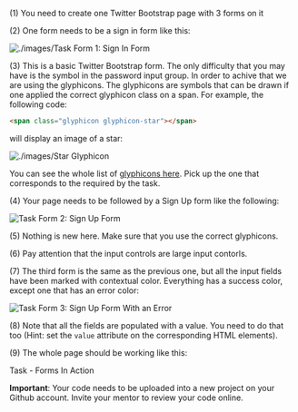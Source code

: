 (1) You need to create one Twitter Bootstrap page with 3 forms on it

(2) One form needs to be a sign in form like this:

![./images/Task Form 1: Sign In Form](./images/task-sign-in-form.jpg)

(3) This is a basic Twitter Bootstrap form. The only difficulty that you may have is the symbol in the password input group. In order to achive that we are using the glyphicons. 
The glyphicons are symbols that can be drawn if one applied the correct glyphicon class on a span. For example, the following code:

``` html
<span class="glyphicon glyphicon-star"></span>
```
    
will display an image of a star:

![./images/Star Glyphicon](./images/glyphicon-star.jpg)

You can see the whole list of [glyphicons here](http://getbootstrap.com/components/#glyphicons). Pick up the one that corresponds to the required by the task.<br/>

(4) Your page needs to be followed by a Sign Up form like the following:

![Task Form 2: Sign Up Form](./images/sign-up-form.jpg)<br/>

(5) Nothing is new here. Make sure that you use the correct glyphicons.

(6) Pay attention that the input controls are large input contorls.
 
(7) The third form is the same as the previous one, but all the input fields have been marked with contextual color. Everything has a success color, except one that has an error color:

![Task Form 3: Sign Up Form With an Error](./images/sign-up-form-with-an-error.jpg)<br/>

(8) Note that all the fields are populated with a value. You need to do that too (Hint: set the `value` attribute on the corresponding HTML elements).

(9) The whole page should be working like this:

<div id="media-title-video-task-forms.mp4">Task - Forms In Action</div>
<a href="https://player.vimeo.com/video/194259728"></a>
                      
**Important**: Your code needs to be uploaded into a new project on your Github account. Invite your mentor to review your code online.
